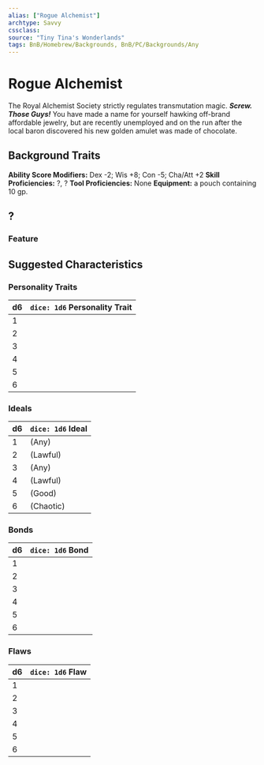 ```yaml
---
alias: ["Rogue Alchemist"]
archtype: Savvy
cssclass: 
source: "Tiny Tina's Wonderlands"
tags: BnB/Homebrew/Backgrounds, BnB/PC/Backgrounds/Any
---
```

# Rogue Alchemist
The Royal Alchemist Society strictly regulates transmutation magic. ___Screw. Those Guys!___ You have made a name for yourself hawking off-brand affordable jewelry, but are recently unemployed and on the run after the local baron discovered his new golden amulet was made of chocolate.

## Background Traits
__Ability Score Modifiers:__ Dex -2; Wis +8; Con -5; Cha/Att +2
__Skill Proficiencies:__ ?, ?
__Tool Proficiencies:__ None
__Equipment:__ a pouch containing 10 gp.

## ?

### Feature

## Suggested Characteristics

### Personality Traits

| d6 | `dice: 1d6` Personality Trait |
| --- | --- |
| 1 |  |
| 2 | |
| 3 |  |
| 4 |  |
| 5 |  |
| 6 |  |

### Ideals

| d6 | `dice: 1d6` Ideal |
| --- | --- |
| 1 | (Any) |
| 2 |  (Lawful) |
| 3 |  (Any) |
| 4 |  (Lawful) |
| 5 |  (Good) |
| 6 |  (Chaotic) |

### Bonds

| d6 | `dice: 1d6` Bond |
| --- | --- |
| 1 |  |
| 2 |  |
| 3 | |
| 4 |  |
| 5 | |
| 6 |  |

### Flaws

| d6  | `dice: 1d6` Flaw |
| --- | ---------------- |
| 1   |                  |
| 2   |                  |
| 3   |                  |
| 4   |                  |
| 5   |                  |
| 6   |                  |

